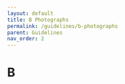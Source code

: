 ```yaml
---
layout: default
title: B Photographs
permalink: /guidelines/b-photographs
parent: Guidelines
nav_order: 2
---
```


# B
